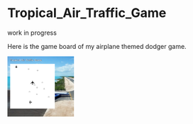 # Tropical_Air_Traffic_Game

work in progress

Here is the game board of my airplane themed dodger game.

<!-- ![day_1_screenshot](https://github.com/snowbrdking26/Tropical_Air_Traffic_Game/blob/master/img/Day_2_screenshot.png) -->
<img src="https://github.com/snowbrdking26/Tropical_Air_Traffic_Game/blob/master/img/Day_2_screenshot.png" width="150">
